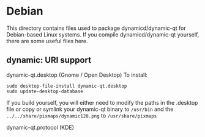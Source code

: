 
Debian
====================
This directory contains files used to package dynamicd/dynamic-qt
for Debian-based Linux systems. If you compile dynamicd/dynamic-qt yourself, there are some useful files here.

## dynamic: URI support ##


dynamic-qt.desktop  (Gnome / Open Desktop)
To install:

	sudo desktop-file-install dynamic-qt.desktop
	sudo update-desktop-database

If you build yourself, you will either need to modify the paths in
the .desktop file or copy or symlink your dynamic-qt binary to `/usr/bin`
and the `../../share/pixmaps/dynamic128.png` to `/usr/share/pixmaps`

dynamic-qt.protocol (KDE)

